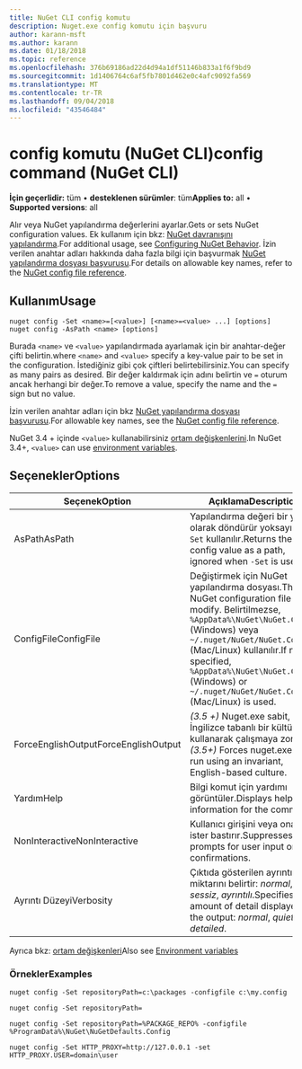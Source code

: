 ```yaml
---
title: NuGet CLI config komutu
description: Nuget.exe config komutu için başvuru
author: karann-msft
ms.author: karann
ms.date: 01/18/2018
ms.topic: reference
ms.openlocfilehash: 376b69186ad22d4d94a1df51146b833a1f6f9bd9
ms.sourcegitcommit: 1d1406764c6af5fb7801d462e0c4afc9092fa569
ms.translationtype: MT
ms.contentlocale: tr-TR
ms.lasthandoff: 09/04/2018
ms.locfileid: "43546484"
---
```

# <a name="config-command-nuget-cli"></a><span data-ttu-id="fdae8-103">config komutu (NuGet CLI)</span><span class="sxs-lookup"><span data-stu-id="fdae8-103">config command (NuGet CLI)</span></span>

<span data-ttu-id="fdae8-104">**İçin geçerlidir:** tüm &bullet; **desteklenen sürümler**: tüm</span><span class="sxs-lookup"><span data-stu-id="fdae8-104">**Applies to:** all &bullet; **Supported versions**: all</span></span>

<span data-ttu-id="fdae8-105">Alır veya NuGet yapılandırma değerlerini ayarlar.</span><span class="sxs-lookup"><span data-stu-id="fdae8-105">Gets or sets NuGet configuration values.</span></span> <span data-ttu-id="fdae8-106">Ek kullanım için bkz: [NuGet davranışını yapılandırma](../consume-packages/configuring-nuget-behavior.md).</span><span class="sxs-lookup"><span data-stu-id="fdae8-106">For additional usage, see [Configuring NuGet Behavior](../consume-packages/configuring-nuget-behavior.md).</span></span> <span data-ttu-id="fdae8-107">İzin verilen anahtar adları hakkında daha fazla bilgi için başvurmak [NuGet yapılandırma dosyası başvurusu](../reference/nuget-config-file.md).</span><span class="sxs-lookup"><span data-stu-id="fdae8-107">For details on allowable key names, refer to the [NuGet config file reference](../reference/nuget-config-file.md).</span></span>

## <a name="usage"></a><span data-ttu-id="fdae8-108">Kullanım</span><span class="sxs-lookup"><span data-stu-id="fdae8-108">Usage</span></span>

```cli
nuget config -Set <name>=[<value>] [<name>=<value> ...] [options]
nuget config -AsPath <name> [options]
```

<span data-ttu-id="fdae8-109">Burada `<name>` ve `<value>` yapılandırmada ayarlamak için bir anahtar-değer çifti belirtin.</span><span class="sxs-lookup"><span data-stu-id="fdae8-109">where `<name>` and `<value>` specify a key-value pair to be set in the configuration.</span></span> <span data-ttu-id="fdae8-110">İstediğiniz gibi çok çiftleri belirtebilirsiniz.</span><span class="sxs-lookup"><span data-stu-id="fdae8-110">You can specify as many pairs as desired.</span></span> <span data-ttu-id="fdae8-111">Bir değer kaldırmak için adını belirtin ve `=` oturum ancak herhangi bir değer.</span><span class="sxs-lookup"><span data-stu-id="fdae8-111">To remove a value, specify the name and the `=` sign but no value.</span></span>

<span data-ttu-id="fdae8-112">İzin verilen anahtar adları için bkz [NuGet yapılandırma dosyası başvurusu](../reference/nuget-config-file.md).</span><span class="sxs-lookup"><span data-stu-id="fdae8-112">For allowable key names, see the [NuGet config file reference](../reference/nuget-config-file.md).</span></span>

<span data-ttu-id="fdae8-113">NuGet 3.4 + içinde `<value>` kullanabilirsiniz [ortam değişkenlerini](cli-ref-environment-variables.md).</span><span class="sxs-lookup"><span data-stu-id="fdae8-113">In NuGet 3.4+, `<value>` can use [environment variables](cli-ref-environment-variables.md).</span></span>

## <a name="options"></a><span data-ttu-id="fdae8-114">Seçenekler</span><span class="sxs-lookup"><span data-stu-id="fdae8-114">Options</span></span>

| <span data-ttu-id="fdae8-115">Seçenek</span><span class="sxs-lookup"><span data-stu-id="fdae8-115">Option</span></span> | <span data-ttu-id="fdae8-116">Açıklama</span><span class="sxs-lookup"><span data-stu-id="fdae8-116">Description</span></span> |
| --- | --- |
| <span data-ttu-id="fdae8-117">AsPath</span><span class="sxs-lookup"><span data-stu-id="fdae8-117">AsPath</span></span> | <span data-ttu-id="fdae8-118">Yapılandırma değeri bir yolu olarak döndürür yoksayıldı `-Set` kullanılır.</span><span class="sxs-lookup"><span data-stu-id="fdae8-118">Returns the config value as a path, ignored when `-Set` is used.</span></span> |
| <span data-ttu-id="fdae8-119">ConfigFile</span><span class="sxs-lookup"><span data-stu-id="fdae8-119">ConfigFile</span></span> | <span data-ttu-id="fdae8-120">Değiştirmek için NuGet yapılandırma dosyası.</span><span class="sxs-lookup"><span data-stu-id="fdae8-120">The NuGet configuration file to modify.</span></span> <span data-ttu-id="fdae8-121">Belirtilmezse, `%AppData%\NuGet\NuGet.Config` (Windows) veya `~/.nuget/NuGet/NuGet.Config` (Mac/Linux) kullanılır.</span><span class="sxs-lookup"><span data-stu-id="fdae8-121">If not specified, `%AppData%\NuGet\NuGet.Config` (Windows) or `~/.nuget/NuGet/NuGet.Config` (Mac/Linux) is used.</span></span>|
| <span data-ttu-id="fdae8-122">ForceEnglishOutput</span><span class="sxs-lookup"><span data-stu-id="fdae8-122">ForceEnglishOutput</span></span> | <span data-ttu-id="fdae8-123">*(3.5 +)*  Nuget.exe sabit, İngilizce tabanlı bir kültürü kullanarak çalışmaya zorlar.</span><span class="sxs-lookup"><span data-stu-id="fdae8-123">*(3.5+)* Forces nuget.exe to run using an invariant, English-based culture.</span></span> |
| <span data-ttu-id="fdae8-124">Yardım</span><span class="sxs-lookup"><span data-stu-id="fdae8-124">Help</span></span> | <span data-ttu-id="fdae8-125">Bilgi komut için yardımı görüntüler.</span><span class="sxs-lookup"><span data-stu-id="fdae8-125">Displays help information for the command.</span></span> |
| <span data-ttu-id="fdae8-126">NonInteractive</span><span class="sxs-lookup"><span data-stu-id="fdae8-126">NonInteractive</span></span> | <span data-ttu-id="fdae8-127">Kullanıcı girişini veya onaylar ister bastırır.</span><span class="sxs-lookup"><span data-stu-id="fdae8-127">Suppresses prompts for user input or confirmations.</span></span> |
| <span data-ttu-id="fdae8-128">Ayrıntı Düzeyi</span><span class="sxs-lookup"><span data-stu-id="fdae8-128">Verbosity</span></span> | <span data-ttu-id="fdae8-129">Çıktıda gösterilen ayrıntı miktarını belirtir: *normal*, *sessiz*, *ayrıntılı*.</span><span class="sxs-lookup"><span data-stu-id="fdae8-129">Specifies the amount of detail displayed in the output: *normal*, *quiet*, *detailed*.</span></span> |

<span data-ttu-id="fdae8-130">Ayrıca bkz: [ortam değişkenleri](cli-ref-environment-variables.md)</span><span class="sxs-lookup"><span data-stu-id="fdae8-130">Also see [Environment variables](cli-ref-environment-variables.md)</span></span>

### <a name="examples"></a><span data-ttu-id="fdae8-131">Örnekler</span><span class="sxs-lookup"><span data-stu-id="fdae8-131">Examples</span></span>

```cli
nuget config -Set repositoryPath=c:\packages -configfile c:\my.config

nuget config -Set repositoryPath=

nuget config -Set repositoryPath=%PACKAGE_REPO% -configfile %ProgramData%\NuGet\NuGetDefaults.Config

nuget config -Set HTTP_PROXY=http://127.0.0.1 -set HTTP_PROXY.USER=domain\user
```
